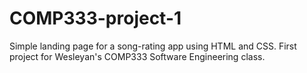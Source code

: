 # COMP333-project-1
Simple landing page for a song-rating app using HTML and CSS. First project for Wesleyan's COMP333 Software Engineering class.
